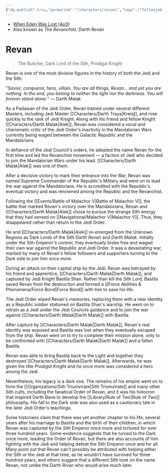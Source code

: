 ```yaml
---
{"dg-publish":true,"permalink":"/characters/revan/","tags":["fallenjedi","sith","jedimaster","forcesensitive"]}
---
```


- [When Eden Was Lost (Ao3)](https://archiveofourown.org/works/19334440/chapters/45992584)
- Also known as *The Revanchist*, *Darth Revan*
# Revan
>The Butcher, Dark Lord of the Sith, Prodigal Knight

Revan is one of the most divisive figures in the history of both the Jedi and the Sith. 

"_Savior, conqueror, hero, villain. You are all things, Revan… and yet you are nothing. In the end, you belong to neither the light nor the darkness. You will forever stand alone._" — Darth Malak

As a Padawan of the Jedi Order, Revan trained under several different Masters, including Jedi Master [[Characters/Darth Traya\|Kreia]], and rose quickly to the rank of Jedi Knight. Along with his friend and fellow Knight [[Characters/Darth Malak\|Alek]], Revan was considered a vocal and charismatic critic of the Jedi Order's inactivity in the Mandalorian Wars currently being waged between the Galactic Republic and the Mandalorians.

In defiance of the Jedi Council's orders, he adopted the name Revan for the first time and led the Revanchist movement — a faction of Jedi who decided to join the Mandalorian Wars under his lead. [[Characters/Darth Malak\|Alek]] was one of them. 

After a decisive victory to mark their entrance into the War, Revan was named Supreme Commander of the Republic's Military and went on to lead the war against the Mandalorians. He is accredited with the Republic's eventual victory and was renowned among the Republic and the Revanchist. 

Following the [[Events/Battle of Malachor V\|Battle of Malachor V]], the battle that marked Revan's victory over the Mandalorians, Revan and [[Characters/Darth Malak\|Alek]] chose to pursue the strange Sith energy that they had sensed on [[Navigational/Malachor V\|Malachor V]]. Thus, they disappeared rather than return to the Jedi Order. 

He and [[Characters/Darth Malak\|Alek]] re-emerged from the Unknown Regions as Dark Lords of the Sith *Darth Revan* and *Darth Malak*. Initially under the Sith Emperor's control, they eventually broke free and waged their own war against the Republic and Jedi Order. It was a devastating war, marked by many of Revan's fellow followers and supporters turning to the Dark side to join him once more. 

During an attack on their capital ship by the Jedi, Revan was betrayed by his friend and apprentice, [[Characters/Darth Malak\|Darth Malak]], and captured by Jedi Knight Bastila Shan. Rather than kill the Sith Lord, Bastila saved Revan from the destruction and formed a [[Force Abilities & Phenomena/Force Bond\|Force Bond]] with him to save his life. 

The Jedi Order wiped Revan's memories, replacing them with a new identity as a Republic soldier stationed on Bastila Shan's warship. He went on to retrain as a Jedi under the Jedi Councils guidance and to join the war against [[Characters/Darth Malak\|Darth Malak]] with Bastila. 

After capture by [[Characters/Darth Malak\|Darth Malak]], Revan's real identity was exposed and Bastila was lost when they eventually escaped from the ship. Revan went on to try to complete their mission alone, only to be confronted with [[Characters/Darth Malak\|Darth Malak]] and a fallen Bastila. 

Revan was able to bring Bastila back to the Light and together they destroyed [[Characters/Darth Malak\|Darth Malak]]. Afterwards, he was given the title *Prodigal Knight* and he once more was considered a hero among the Jedi. 

Nevertheless, his legacy is a dark one. The remains of his empire went on to form the [[Organizations/Sith Triumvirate\|Sith Triumvirate]] and many other Sith cults, including the fanatical Order of Revan, and it was his holocron that inspired Darth Bane to develop the [[Library/Rule of Two\|Rule of Two]] philosophy. His fall to the Dark side was also used as a cautionary tale in the later Jedi Order's teachings. 

Some historians claim that there was yet another chapter to his life, several years after his marriage to Bastila and the birth of their children, in which Revan was captured by the Sith Emperor once more and tortured for over three hundred years. Some evidence suggests that he turned to the Dark once more, leading the Order of Revan, but there are also  accounts of him fighting with the Jedi and helping defeat the Sith Emperor once and for all. Many point out that Revan can't possibly be attributed with helping either the Sith or the Jedi at that time, as he wouldn't have survived for three hundred years, and others suggest that a different Sith took on the name Revan, not unlike the Darth Rivan who would arise much later. 

